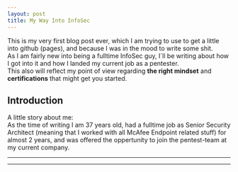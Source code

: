 ```yaml
---
layout: post
title: My Way Into InfoSec
---
```


This is my very first blog post ever, which I am trying to use to get a little into github (pages), and because I was in the mood to write some shit.  
As I am fairly new into being a fulltime InfoSec guy, I´ll be writing about how I got into it and how I landed my current job as a pentester.  
This also will reflect my point of view regarding **the right mindset** and **certifications** that might get you started.

## Introduction
A little story about me:  
As the time of writing I am 37 years old, had a fulltime job as Senior Security Architect (meaning that I worked with all McAfee Endpoint related stuff) for almost 2 years, and was offered the 
oppertunity to join the pentest-team at my current company.


----
****